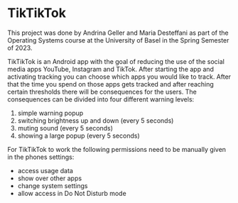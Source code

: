 # TikTikTok
This project was done by Andrina Geller and Maria Desteffani as part of the Operating Systems course at the University of Basel in the Spring Semester of 2023. 

TikTikTok is an Android app with the goal of reducing the use of the social media apps YouTube, Instagram and TikTok. 
After starting the app and activating tracking you can choose which apps you would like to track. After that the time you spend on those apps gets tracked and after reaching certain thresholds there will be consequences for the users.
The consequences can be divided into four different warning levels: 
1. simple warning popup
2. switching brightness up and down (every 5 seconds)
3. muting sound (every 5 seconds)
4. showing a large popup (every 5 seconds)

For TikTikTok to work the following permissions need to be manually given in the phones settings:
- access usage data 
- show over other apps
- change system settings
- allow access in Do Not Disturb mode
